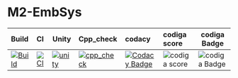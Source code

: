 # M2-EmbSys

| Build   | CI   | Unity| Cpp_check   |  codacy | codiga score| codiga Badge|
|:--------|:-----|---   |:------------|:--------|:------      |-----------  |
| [![Build](https://github.com/harini1708/M2-EmbSys/actions/workflows/build.yml/badge.svg)](https://github.com/harini1708/M2-EmbSys/actions/workflows/build.yml) | [![CI](https://github.com/harini1708/M2-EmbSys/actions/workflows/main.yml/badge.svg)](https://github.com/harini1708/M2-EmbSys/actions/workflows/main.yml) | [![unity](https://github.com/harini1708/M2-EmbSys/actions/workflows/unity.yml/badge.svg)](https://github.com/harini1708/M2-EmbSys/actions/workflows/unity.yml) | [![cpp_check](https://github.com/harini1708/M2-EmbSys/actions/workflows/cpp_check.yml/badge.svg)](https://github.com/harini1708/M2-EmbSys/actions/workflows/cpp_check.yml)| [![Codacy Badge](https://app.codacy.com/project/badge/Grade/d8f5c27f273c4e4e94afcba6c3caafab)](https://www.codacy.com/gh/harini1708/M2-EmbSys/dashboard?utm_source=github.com&amp;utm_medium=referral&amp;utm_content=harini1708/M2-EmbSys&amp;utm_campaign=Badge_Grade)| ![codiga score](https://api.codiga.io/project/31709/score/svg)|                                                                                                                     ![codiga Badge](https://api.codiga.io/project/31709/status/svg) |
 




